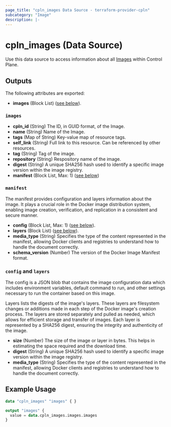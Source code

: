 ```yaml
---
page_title: "cpln_images Data Source - terraform-provider-cpln"
subcategory: "Image"
description: |-
---
```


# cpln_images (Data Source)

Use this data source to access information about all [Images](https://docs.controlplane.com/reference/image) within Control Plane.

## Outputs

The following attributes are exported:

- **images** (Block List) ([see below](#nestedblock--images)).

<a id="nestedblock--images"></a>

### `images`

- **cpln_id** (String) The ID, in GUID format, of the Image.
- **name** (String) Name of the Image.
- **tags** (Map of String) Key-value map of resource tags.
- **self_link** (String) Full link to this resource. Can be referenced by other resources.
- **tag** (String) Tag of the image.
- **repository** (String) Respository name of the image.
- **digest** (String) A unique SHA256 hash used to identify a specific image version within the image registry.
- **manifest** (Block List, Max: 1) ([see below](#nestedblock--manifest))

<a id="nestedblock--manifest"></a>

### `manifest`

 The manifest provides configuration and layers information about the image. It plays a crucial role in the Docker image distribution system, enabling image creation, verification, and replication in a consistent and secure manner.

- **config** (Block List, Max: 1) ([see below](#nestedblock--config--layers)).
- **layers** (Block List) ([see below](#nestedblock--config--layers)).
- **media_type** (String) Specifies the type of the content represented in the manifest, allowing Docker clients and registries to understand how to handle the document correctly.
- **schema_version** (Number) The version of the Docker Image Manifest format.

<a id="nestedblock--config--layers"></a>

### `config` and `layers`

The config is a JSON blob that contains the image configuration data which includes environment variables, default command to run, and other settings necessary to run the container based on this image.

Layers lists the digests of the image's layers. These layers are filesystem changes or additions made in each step of the Docker image's creation process. The layers are stored separately and pulled as needed, which allows for efficient storage and transfer of images. Each layer is represented by a SHA256 digest, ensuring the integrity and authenticity of the image.

- **size** (Number) The size of the image or layer in bytes. This helps in estimating the space required and the download time.
- **digest** (String) A unique SHA256 hash used to identify a specific image version within the image registry.
- **media_type** (String) Specifies the type of the content represented in the manifest, allowing Docker clients and registries to understand how to handle the document correctly.

## Example Usage

```terraform
data "cpln_images" "images" { }

output "images" {
  value = data.cpln_images.images.images
}
```
